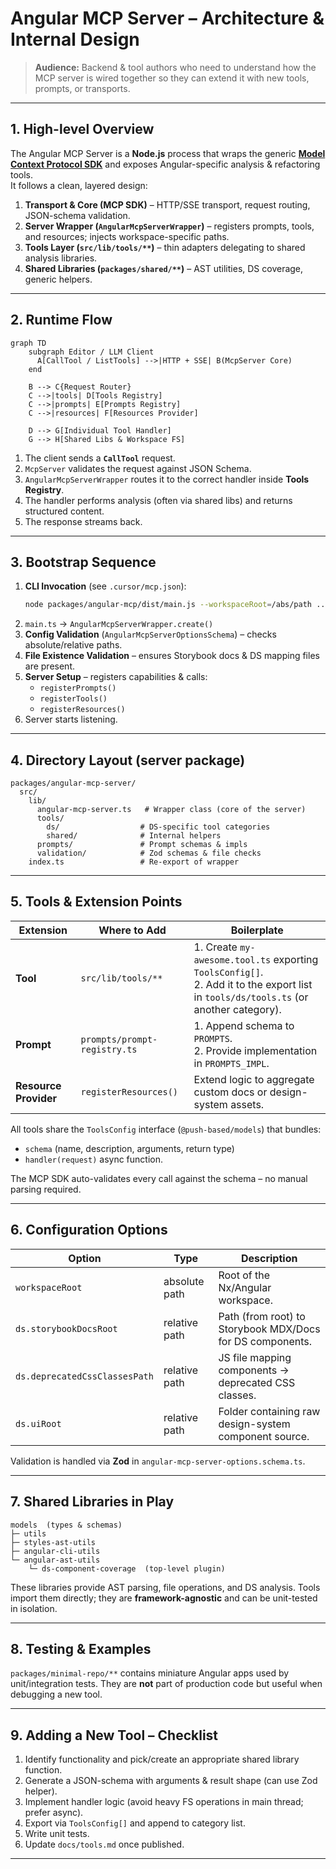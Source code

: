 # Angular MCP Server – Architecture & Internal Design

> **Audience:** Backend & tool authors who need to understand how the MCP server is wired together so they can extend it with new tools, prompts, or transports.

---

## 1. High-level Overview

The Angular MCP Server is a **Node.js** process that wraps the generic **[Model Context Protocol SDK](https://github.com/modelcontextprotocol/sdk)** and exposes Angular-specific analysis & refactoring tools.  
It follows a clean, layered design:

1. **Transport & Core (MCP SDK)** – HTTP/SSE transport, request routing, JSON-schema validation.  
2. **Server Wrapper (`AngularMcpServerWrapper`)** – registers prompts, tools, and resources; injects workspace-specific paths.  
3. **Tools Layer (`src/lib/tools/**`)** – thin adapters delegating to shared analysis libraries.  
4. **Shared Libraries (`packages/shared/**`)** – AST utilities, DS coverage, generic helpers.

---

## 2. Runtime Flow

```mermaid
graph TD
    subgraph Editor / LLM Client
      A[CallTool / ListTools] -->|HTTP + SSE| B(McpServer Core)
    end

    B --> C{Request Router}
    C -->|tools| D[Tools Registry]
    C -->|prompts| E[Prompts Registry]
    C -->|resources| F[Resources Provider]

    D --> G[Individual Tool Handler]
    G --> H[Shared Libs & Workspace FS]
```

1. The client sends a **`CallTool`** request.  
2. `McpServer` validates the request against JSON Schema.  
3. `AngularMcpServerWrapper` routes it to the correct handler inside **Tools Registry**.  
4. The handler performs analysis (often via shared libs) and returns structured content.  
5. The response streams back.

---

## 3. Bootstrap Sequence

1. **CLI Invocation** (see `.cursor/mcp.json`):
   ```bash
   node packages/angular-mcp/dist/main.js --workspaceRoot=/abs/path ...
   ```
2. `main.ts` → `AngularMcpServerWrapper.create()`
3. **Config Validation** (`AngularMcpServerOptionsSchema`) – checks absolute/relative paths.
4. **File Existence Validation** – ensures Storybook docs & DS mapping files are present.
5. **Server Setup** – registers capabilities & calls:
   - `registerPrompts()`
   - `registerTools()`
   - `registerResources()`
6. Server starts listening.

---

## 4. Directory Layout (server package)

```
packages/angular-mcp-server/
  src/
    lib/
      angular-mcp-server.ts   # Wrapper class (core of the server)
      tools/
        ds/                  # DS-specific tool categories
        shared/              # Internal helpers
      prompts/               # Prompt schemas & impls
      validation/            # Zod schemas & file checks
    index.ts                 # Re-export of wrapper
```

---

## 5. Tools & Extension Points

| Extension | Where to Add | Boilerplate |
|-----------|-------------|-------------|
| **Tool** | `src/lib/tools/**` | 1. Create `my-awesome.tool.ts` exporting `ToolsConfig[]`.  <br>2. Add it to the export list in `tools/ds/tools.ts` (or another category). |
| **Prompt** | `prompts/prompt-registry.ts` | 1. Append schema to `PROMPTS`. <br>2. Provide implementation in `PROMPTS_IMPL`. |
| **Resource Provider** | `registerResources()` | Extend logic to aggregate custom docs or design-system assets. |

All tools share the `ToolsConfig` interface (`@push-based/models`) that bundles:
- `schema` (name, description, arguments, return type)
- `handler(request)` async function.

The MCP SDK auto-validates every call against the schema – no manual parsing required.

---

## 6. Configuration Options

| Option | Type | Description |
|--------|------|-------------|
| `workspaceRoot` | absolute path | Root of the Nx/Angular workspace. |
| `ds.storybookDocsRoot` | relative path | Path (from root) to Storybook MDX/Docs for DS components. |
| `ds.deprecatedCssClassesPath` | relative path | JS file mapping components → deprecated CSS classes. |
| `ds.uiRoot` | relative path | Folder containing raw design-system component source. |

Validation is handled via **Zod** in `angular-mcp-server-options.schema.ts`.

---

## 7. Shared Libraries in Play

```
models  (types & schemas)
├─ utils
├─ styles-ast-utils
├─ angular-cli-utils
└─ angular-ast-utils
    └─ ds-component-coverage  (top-level plugin)
```

These libraries provide AST parsing, file operations, and DS analysis. Tools import them directly; they are **framework-agnostic** and can be unit-tested in isolation.

---

## 8. Testing & Examples

`packages/minimal-repo/**` contains miniature Angular apps used by unit/integration tests. They are **not** part of production code but useful when debugging a new tool.

---

## 9. Adding a New Tool – Checklist

1. Identify functionality and pick/create an appropriate shared library function.  
2. Generate a JSON-schema with arguments & result shape (can use Zod helper).  
3. Implement handler logic (avoid heavy FS operations in main thread; prefer async).  
4. Export via `ToolsConfig[]` and append to category list.  
5. Write unit tests.
6. Update `docs/tools.md` once published.

---